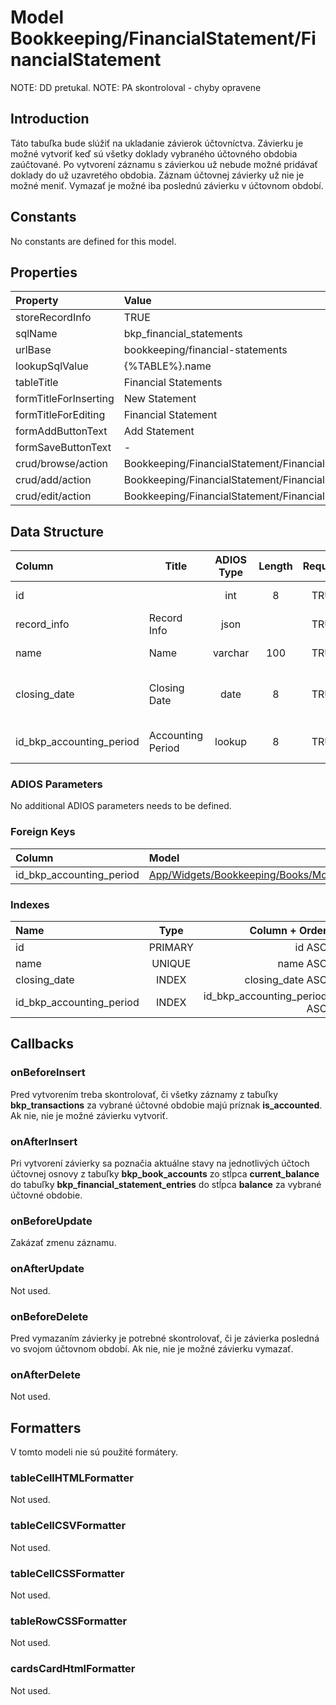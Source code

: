# Model Bookkeeping/FinancialStatement/FinancialStatement

NOTE: DD pretukal.
NOTE: PA skontroloval - chyby opravene

## Introduction

Táto tabuľka bude slúžiť na ukladanie závierok účtovníctva. Závierku je možné vytvoriť keď sú všetky doklady vybraného účtovného obdobia zaúčtované. Po vytvorení záznamu s závierkou už nebude možné pridávať doklady do už uzavretého obdobia.
Záznam účtovnej závierky už nie je možné meniť. Vymazať je možné iba poslednú závierku v účtovnom období.

## Constants

No constants are defined for this model.

## Properties

| Property              | Value                                                  |
| :-------------------- | :----------------------------------------------------- |
| storeRecordInfo       | TRUE                                                   |
| sqlName               | bkp_financial_statements                               |
| urlBase               | bookkeeping/financial-statements                       |
| lookupSqlValue        | {%TABLE%}.name                                         |
| tableTitle            | Financial Statements                                   |
| formTitleForInserting | New Statement                                          |
| formTitleForEditing   | Financial Statement                                    |
| formAddButtonText     | Add Statement                                          |
| formSaveButtonText    | -                                                      |
| crud/browse/action    | Bookkeeping/FinancialStatement/FinancialStatements     |
| crud/add/action       | Bookkeeping/FinancialStatement/FinancialStatement/Add  |
| crud/edit/action      | Bookkeeping/FinancialStatement/FinancialStatement/Edit |

## Data Structure

| Column                   | Title             | ADIOS Type | Length | Required | Notes                                   |
| :----------------------- | ----------------- | :--------: | :----: | :------: | :-------------------------------------- |
| id                       |                   |    int     |   8    |   TRUE   | Unique record ID                        |
| record_info              | Record Info       |    json    |        |   TRUE   |                                         |
| name                     | Name              |  varchar   |  100   |   TRUE   | Názov závierky                          |
| closing_date             | Closing Date      |    date    |   8    |   TRUE   | Dátum, ku ktorému je závierka vystavená |
| id_bkp_accounting_period | Accounting Period |   lookup   |   8    |   TRUE   | ID účtovného obdobia                    |

### ADIOS Parameters

No additional ADIOS parameters needs to be defined.

### Foreign Keys

| Column                   | Model                                                                                                                | Relation | OnUpdate | OnDelete |
| :----------------------- | :------------------------------------------------------------------------------------------------------------------- | :------: | :------: | :------: |
| id_bkp_accounting_period | [App/Widgets/Bookkeeping/Books/Models/AccountingPeriod](../../../Bookkeeping/Books/Models/AccountingPeriod.md) |   1:N    | Cascade  | Restrict |

### Indexes

| Name                     |  Type   |               Column + Order |
| :----------------------- | :-----: | ---------------------------: |
| id                       | PRIMARY |                       id ASC |
| name                     | UNIQUE  |                     name ASC |
| closing_date             |  INDEX  |             closing_date ASC |
| id_bkp_accounting_period |  INDEX  | id_bkp_accounting_period ASC |

## Callbacks

### onBeforeInsert

Pred vytvorením treba skontrolovať, či všetky záznamy z tabuľky **bkp_transactions** za vybrané účtovné obdobie majú príznak **is_accounted**. Ak nie, nie je možné závierku vytvoriť.

### onAfterInsert

Pri vytvorení závierky sa poznačia aktuálne stavy na jednotlivých účtoch účtovnej osnovy z tabuľky **bkp_book_accounts** zo stĺpca **current_balance** do tabuľky **bkp_financial_statement_entries** do stĺpca **balance** za vybrané účtovné obdobie.

### onBeforeUpdate

Zakázať zmenu záznamu.

### onAfterUpdate

Not used.

### onBeforeDelete

Pred vymazaním závierky je potrebné skontrolovať, či je závierka posledná vo svojom účtovnom období. Ak nie, nie je možné závierku vymazať.

### onAfterDelete

Not used.

## Formatters

V tomto modeli nie sú použité formátery.

### tableCellHTMLFormatter

Not used.

### tableCellCSVFormatter

Not used.

### tableCellCSSFormatter

Not used.

### tableRowCSSFormatter

Not used.

### cardsCardHtmlFormatter

Not used.
